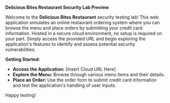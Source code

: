 **Delicious Bites Restaurant Security Lab Preview**

Welcome to the **Delicious Bites Restaurant** security testing lab! This web application simulates an online restaurant ordering system where you can browse the menu and place orders by submitting your credit card information. Hosted in a secure cloud environment, no setup is required on your part. Simply access the provided URL and begin exploring the application's features to identify and assess potential security vulnerabilities.

**Getting Started:**
- **Access the Application:** [Insert Cloud URL Here]
- **Explore the Menu:** Browse through various menu items and their details.
- **Place an Order:** Use the order form to submit credit card information and test the application's handling of user inputs.

Happy testing!
